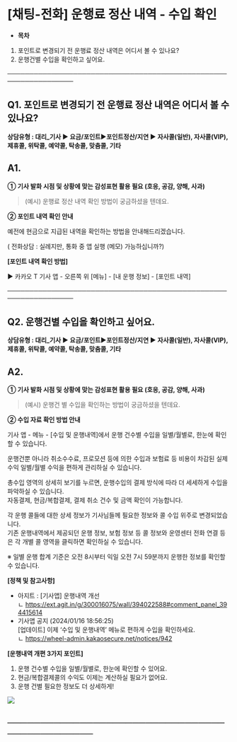 # [채팅-전화] 운행료 정산 내역 - 수입 확인

* **목차**

1. 포인트로 변경되기 전 운행료 정산 내역은 어디서 볼 수 있나요?
2. 운행건별 수입을 확인하고 싶어요.

─────────────────────────────────────────────────────────────────

**Q1.** **포인트로 변경되기 전 운행료 정산 내역은 어디서 볼 수 있나요?**
-----------------------------------------------

**상담유형 : **대리\_기사 ▶ 요금/포인트****▶****포인트정산/지연 ▶ 자사콜(일반), 자사콜(VIP), 제휴콜, 위탁콜, 예약콜, 탁송콜, 맞춤콜, 기타****

**A1.**
-------

****① 기사 발화 시점 및 상황에 맞는 감성표현 활용 필요 (호응, 공감, 양해, 사과)****

> (예시) 운행료 정산 내역 확인 방법이 궁금하셨을 텐데요.

**② 포인트 내역 확인 안내**

예전에 현금으로 지급된 내역을 확인하는 방법을 안내해드리겠습니다.

( 전화상담 : 실례지만, 통화 중 앱 실행 (메모) 가능하십니까?)

**[포인트 내역 확인 방법]**

▶ 카카오 T 기사 앱 - 오른쪽 위 [메뉴] - [내 운행 정보] - [포인트 내역]

─────────────────────────────────────────────────────────────────

**Q2. 운행건별 수입을 확인하고 싶어요.**
--------------------------

**상담유형 : **대리\_기사 ▶ 요금/포인트****▶****포인트정산/지연 ▶ 자사콜(일반), 자사콜(VIP), 제휴콜, 위탁콜, 예약콜, 탁송콜, 맞춤콜, 기타****

**A2.**
-------

****① 기사 발화 시점 및 상황에 맞는 감성표현 활용 필요 (호응, 공감, 양해, 사과)****

> (예시) 운행건 별 수입을 확인하는 방법이 궁금하셨을 텐데요.

**② 수입 자료 확인 방법 안내**

기사 앱 - 메뉴 - [수입 및 운행내역]에서 운행 건수별 수입을 일별/월별로, 한눈에 확인할 수 있습니다.

운행건뿐 아니라 취소수수료, 프로모션 등에 의한 수입과 보험료 등 비용이 차감된 실제 수익 일별/월별 수익을 편하게 관리하실 수 있습니다.

총수입 영역의 상세히 보기를 누르면, 운행수입의 결제 방식에 따라 더 세세하게 수입을 파악하실 수 있습니다.  
자동결제, 현금/복합결제, 결제 취소 건수 및 금액 확인이 가능합니다.

각 운행 콜들에 대한 상세 정보가 기사님들께 필요한 정보와 콜 수입 위주로 변경되었습니다.  
기존 운행내역에서 제공되던 운행 정보, 보험 정보 등 콜 정보와 운영센터 전화 연결 등은 각 개별 콜 영역을 클릭하면 확인하실 수 있습니다.

※ 일별 운행 합계 기준은 오전 8시부터 익일 오전 7시 59분까지 운행한 정보를 확인할 수 있습니다.

**[정책 및 참고사항]**

* 아지트 : [기사앱] 운행내역 개선 ㄴ <https://ext.agit.in/g/300016075/wall/394022588#comment_panel_394415614>
* 기사앱 공지 (2024/01/16 18:56:25)  
  [업데이트] 이제 ‘수입 및 운행내역’ 메뉴로 편하게 수입을 확인하세요.  
  ㄴ <https://wheel-admin.kakaosecure.net/notices/942>

**[운행내역 개편 3가지 포인트]**  
1. 운행 건수별 수입을 일별/월별로, 한눈에 확인할 수 있어요.  
2. 현금/복합결제콜의 수익도 이제는 계산하실 필요가 없어요.  
3. 운행 건별 필요한 정보도 더 상세하게!

![](https://kakaomobilitysupport.zendesk.com/hc/article_attachments/35685270668569)

****──────────────────────────────────────────────****
------------------------------------------------------